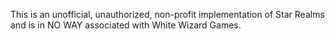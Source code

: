 This is an unofficial, unauthorized, non-profit implementation of Star Realms and is in NO WAY associated with White Wizard Games.

